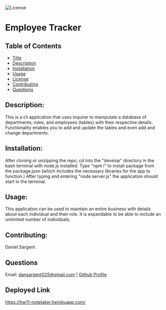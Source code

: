
  ![License](https://img.shields.io/badge/License-MIT-yellow.svg)

  # Employee Tracker

  ## Table of Contents
  * [Title](#title)
  * [Description](#description)
  * [Installation](#installation)
  * [Usage](#usage)
  * [License](#license)
  * [Contributing](#contributing)
  * [Questions](#questions)

  ## Description:
  This is a cli application that uses inquirer to manipulate a database of departments, roles, and employees (tables) with their respective details. Functionality enables you to add and update the tables and even add and change departments.

  ## Installation:
  After cloning or unzipping the repo, cd into the "develop" directory in the bash terminal with node.js installed. Type "npm i" to install package from the package.json (which includes the necessary libraries for the app to function.) After typing and entering "node server.js" the application should start in the terminal.

  ## Usage:
  This application can be used to maintain an entire business with details about each individual and their role. It is expandable to be able to include an unlimited number of individuals.

  ## Contributing:
  Daniel Sargent

  ## Questions
  Email: dansargent025@gmail.com | [Github Profile](https://github.com/undefined)

  ## Deployed Link
  https://hw11-notetaker.herokuapp.com/

